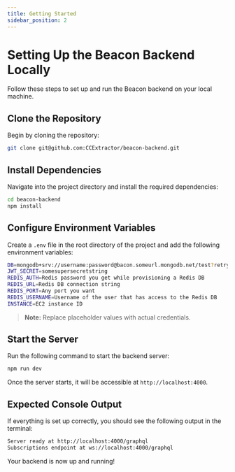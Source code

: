 ```yaml
---
title: Getting Started
sidebar_position: 2
---
```


# Setting Up the Beacon Backend Locally

Follow these steps to set up and run the Beacon backend on your local machine.

## Clone the Repository

Begin by cloning the repository:

```bash
git clone git@github.com:CCExtractor/beacon-backend.git
```

## Install Dependencies

Navigate into the project directory and install the required dependencies:

```bash
cd beacon-backend
npm install
```

## Configure Environment Variables

Create a `.env` file in the root directory of the project and add the following environment variables:

```bash
DB=mongodb+srv://username:password@bacon.someurl.mongodb.net/test?retryWrites=true&w=majority
JWT_SECRET=somesupersecretstring
REDIS_AUTH=Redis password you get while provisioning a Redis DB
REDIS_URL=Redis DB connection string
REDIS_PORT=Any port you want
REDIS_USERNAME=Username of the user that has access to the Redis DB
INSTANCE=EC2 instance ID
```

> **Note:** Replace placeholder values with actual credentials.

## Start the Server

Run the following command to start the backend server:

```bash
npm run dev
```

Once the server starts, it will be accessible at `http://localhost:4000`.

## Expected Console Output

If everything is set up correctly, you should see the following output in the terminal:

```bash
Server ready at http://localhost:4000/graphql
Subscriptions endpoint at ws://localhost:4000/graphql
```

Your backend is now up and running!
